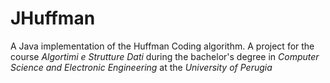 # JHuffman
A Java implementation of the Huffman Coding algorithm. A project for the course *Algortimi e Strutture Dati* during the bachelor's degree in *Computer Science and Electronic Engineering* at the *University of Perugia*
